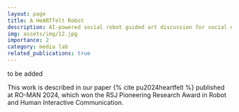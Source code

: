 ```yaml
---
layout: page
title: A HeARTfelt Robot
description: AI-powered social robot guided art discussion for social emotional learning in kids
img: assets/img/12.jpg
importance: 2
category: media lab
related_publications: true
---
```


to be added

This work is described in our paper {% cite pu2024heartfelt %} published at RO-MAN 2024, which won the RSJ Pioneering Research Award in Robot and Human Interactive Communication.